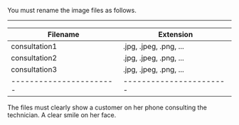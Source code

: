 ﻿You must rename the image files as follows.
_________________________________________________
| Filename              | Extension             |
|-----------------------|-----------------------|
| consultation1         | .jpg, .jpeg, .png, ...|
| consultation2         | .jpg, .jpeg, .png, ...|
| consultation3         | .jpg, .jpeg, .png, ...|
|-----------------------|-----------------------|
The files must clearly show a customer on her phone consulting the technician. A clear smile on her face.
